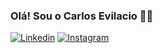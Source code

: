 ### Olá! Sou o Carlos Evilacio 🖐🏾
[![Linkedin](https://img.shields.io/badge/LinkedIn-0077B5?style=for-the-badge&logo=linkedin&logoColor=white)](https://www.linkedin.com/in/carlos-evilacio/)
[![Instagram](https://img.shields.io/badge/Instagram-E4405F?style=for-the-badge&logo=instagram&logoColor=white)](www.instagram.com/karlos.evilacio/)
